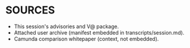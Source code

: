 # SOURCES
- This session's advisories and V@ package.
- Attached user archive (manifest embedded in transcripts/session.md).
- Camunda comparison whitepaper (context, not embedded).

